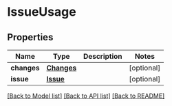 # IssueUsage

## Properties
Name | Type | Description | Notes
------------ | ------------- | ------------- | -------------
**changes** | [**Changes**](Changes.md) |  | [optional] 
**issue** | [**Issue**](Issue.md) |  | [optional] 

[[Back to Model list]](../README.md#documentation-for-models) [[Back to API list]](../README.md#documentation-for-api-endpoints) [[Back to README]](../README.md)


